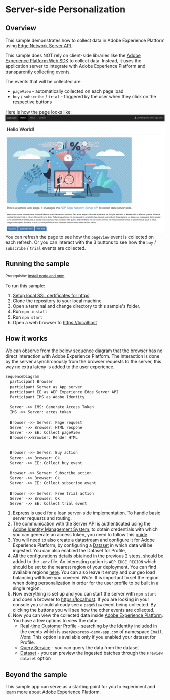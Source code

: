 # Server-side Personalization

## Overview

This sample demonstrates how to collect data in Adobe Experience Platform using [Edge Network Server API](https://experienceleague.adobe.com/en/docs/experience-platform/edge-network-server-api/overview).

This sample does NOT rely on client-side libraries like the [Adobe Experience Platform Web SDK](https://experienceleague.adobe.com/docs/experience-platform/edge/home.html) to collect data. 
Instead, it uses the application server to integrate with Adobe Experience Platform and transparently collecting events.

The events that will be collected are:
* `pageView` - automatically collected on each page load
* `buy` / `subscribe` / `trial` - triggered by the user when they click on the respective buttons


Here is how the page looks like:
<img src="../../.assets/data-collection-server-side.png" alt="drawing"/> 
You can refresh the page to see how the `pageView` event is collected on each refresh. 
Or you can interact with the 3 buttons to see how the `buy` / `subscribe` / `trial` events are collected.

## Running the sample

<small>Prerequisite: [install node and npm](https://docs.npmjs.com/downloading-and-installing-node-js-and-npm).</small>

To run this sample:

1. [Setup local SSL certificates for https](../../LocalSSLCertificateSetup.md).
2. Clone the repository to your local machine.
3. Open a terminal and change directory to this sample's folder.
4. Run `npm install`
5. Run `npm start`
6. Open a web browser to [https://localhost](https://localhost)

## How it works

We can observe from the below sequence diagram that the browser has no direct interaction with Adobe Experience Platform.
The interaction is done by the server asynchronously from the browser requests to the server, this way no extra lateny is added to the user experience.

```mermaid
sequenceDiagram
  participant Browser
  participant Server as App server
  participant EE as AEP Experience Edge Server API
  Participant IMS as Adobe Identity
  
  Server ->> IMS: Generate Access Token
  IMS ->> Server: acces token
  
  Browser ->> Server: Page request
  Server ->> Browser: HTML respone
  Server ->> EE: Collect pageView
  Browser->>Browser: Render HTML
  
  
  Browser ->> Server: Buy action
  Server ->> Browser: Ok
  Server ->> EE: Collect buy event
  
  Browser ->> Server: Subscribe action
  Server ->> Browser: Ok
  Server ->> EE: Collect subscribe event
  
  Browser ->> Server: Free trial action
  Server ->> Browser: Ok
  Server ->> EE: Collect trial event
```

1. [Express](https://expressjs.com/) is used for a lean server-side implementation. To handle basic server requests and routing.
1. The communication with the Server API is authenticated using the [Adobe Identity Management System](https://helpx.adobe.com/enterprise/using/identity.html),
to obtain credentials with which you can generate an access token, you need to follow this [guide](https://experienceleague.adobe.com/en/docs/experience-platform/edge-network-server-api/authentication).
1. You will need to also create a [datastream](https://experienceleague.adobe.com/en/docs/experience-platform/datastreams/configure#aep) and configure it for Adobe Experience Platform, 
by configuring a [Dataset](https://experienceleague.adobe.com/en/docs/experience-platform/catalog/datasets/overview) in which data will be ingested. You can also enabled the Dataset for Profile,
1. All the configurations details obtained in the previous 2 steps, should be added to the `.env` file. An interesting option is `AEP_EDGE_REGION` which should be set to the nearest region  of your deployment. 
You can find available regions [here](https://experienceleague.adobe.com/en/docs/experience-platform/edge-network-server-api/location-hints#location-hints-usage). You can also leave it empty and our geo load balancing will have you covered. 
_Note_: It is important to set the region when doing personalization in order for the user profile to be built in a single region.
1. Now everything is set up and you can start the server with `npm start` and open a browser to [https://localhost](https://localhost). 
If you are looking in your console you should already see a `pageView` event being collected. By clicking the buttons you will see how the other events are collected.
1. Now you can view the collected data inside [Adobe Experience Platform](https://experience.adobe.com/platform). You have a few options to view the data:
   * [Real-time Customer Profile](https://experience.adobe.com/platform/profile/browse) - searching by the Identity included in the events which is `user@express-demo-app.com` of namespace `Email`. _Note_: This option is available only if you enabled your dataset for Profile.
   * [Query Service](https://experience.adobe.com/platform/query/edit) - you can query the data from the dataset
   * [Dataset](https://experience.adobe.com/platform/dataset/browse) - you can preview the ingested batches through the `Preview dataset` option 

## Beyond the sample

This sample app can serve as a starting point for you to experiment and learn more about Adobe Experience Platform.
